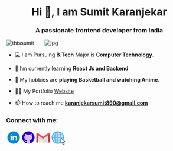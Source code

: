 <h1 align="center">Hi 👋, I am Sumit Karanjekar</h1>
<h3 align="center">A passionate frontend developer from India</h3>

<img align="right" alt="jpg" width="400px" src="https://i.pinimg.com/originals/e3/70/27/e370275244a960ea563490fc6078a859.gif" />
<p align="left"> <img src="https://komarev.com/ghpvc/?username=thissumit&label=Profile%20views&color=0e75b6&style=flat" alt="thissumit" /> </p>

  
- 💻 I am Pursuing **B.Tech** Major is **Computer Technology**.

- 🌱 I’m currently learning **React Js and Backend**
   
- 🤔 My hobbies are **playing Basketball and watching Anime**.

- 👨‍💻 My Portfolio [Website](https://thissumit.github.io/this_Sumitgithub.io/)

- 📫 How to reach me **karanjekarsumit890@gmail.com**

<h3 align="left">Connect with me:</h3>
<p >
<a href="https://www.linkedin.com/in/sumit-karanjekar-119328214/">
  <img align="left" src="public/linkedin.gif" alt="https://www.linkedin.com/in/sumit-karanjekar-119328214/" width="40" />
</a>
<a href="https://github.com/thisSumit" >
  <img align="left" src="public/github.gif" alt="https://github.com/thisSumit" width="40" />
</a>
<a href="mailto:karanjekarsumit890@gmail.com" >
  <img align="left" src="public/gmail.gif" alt="https://github.com/thisSumit" width="40" />
</a>
<a href="https://thissumit.github.io/this_Sumitgithub.io/" >
  <img align="left" src="public/website.gif" alt="https://github.com/thisSumit" width="40" />
</a>
</p>




